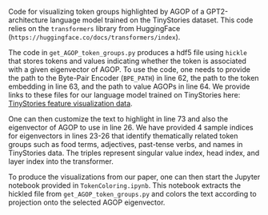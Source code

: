 Code for visualizing token groups highlighted by AGOP of a GPT2-architecture language model trained on the TinyStories dataset.  This code relies on the `transformers` library from HuggingFace (`https://huggingface.co/docs/transformers/index`).  

The code in `get_AGOP_token_groups.py` produces a hdf5 file using `hickle` that stores tokens and values indicating whether the token is associated with a given eigenvector of AGOP.  To use the code, one needs to provide the path to the Byte-Pair Encoder (`BPE_PATH`) in line 62, the path to the token embedding in line 63, and the path to value AGOPs in line 64.  We provide links to these files for our language model trained on TinyStories here: [TinyStories feature visualization data](https://drive.google.com/drive/u/1/folders/1rnZP2_K9ZOC9_TKxU4VgXGjSAz5fW_pl). 

One can then customize the text to highlight in line 73 and also the eigenvector of AGOP to use in line 26.  We have provided 4 sample indices for eigenvectors in lines 23-26 that identify thematically related token groups such as food terms, adjectives, past-tense verbs, and names in TinyStories data. The triples represent singular value index, head index, and layer index into the transformer.  

To produce the visualizations from our paper, one can then start the Jupyter notebook provided in `TokenColoring.ipynb`.  This notebook extracts the hickled file from `get_AGOP_token_groups.py` and colors the text according to projection onto the selected AGOP eigenvector.
